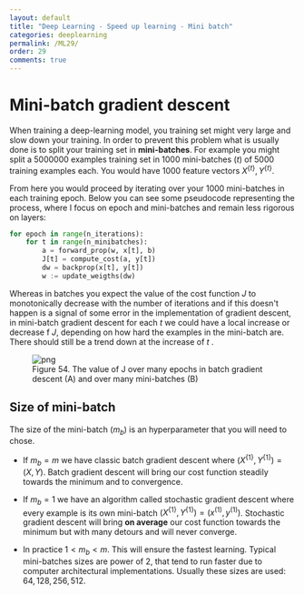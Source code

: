 ```yaml
---
layout: default
title: "Deep Learning - Speed up learning - Mini batch"
categories: deeplearning
permalink: /ML29/
order: 29
comments: true
---
```


# Mini-batch gradient descent

When training a deep-learning model, you training set might very large and slow down your training. In order to prevent this problem what is usually done is to split your training set in **mini-batches**. For example you might split a 5000000 examples training set in 1000 mini-batches ($t$) of 5000 training examples each. You would have 1000 feature vectors $X^{\{t\}}, Y^{\{t\}}$.

From here you would proceed by iterating over your 1000 mini-batches in each training epoch. Below you can see some pseudocode representing the process, where I focus on epoch and mini-batches and remain less rigorous on layers:

```python
for epoch in range(n_iterations):
    for t in range(n_minibatches):
        a = forward_prop(w, x[t], b)
        J[t] = compute_cost(a, y[t])
        dw = backprop(x[t], y[t])
        w := update_weigths(dw)
```

Whereas in batches you expect the value of the cost function $J$ to monotonically decrease with the number of iterations and if this doesn't happen is a signal of some error in the implementation of gradient descent, in mini-batch gradient descent for each $t$ we could have a local increase or decrease f $J$, depending on how hard the examples in the mini-batch are. There should still be a trend down at the increase of $t$ <a href="#minibatchcost"></a>.


    

<figure id="minibatchcost">
    <img src="{{site.baseurl}}/pages/ML-29-DeepLearningMiniBatch_files/ML-29-DeepLearningMiniBatch_2_0.png" alt="png">
    <figcaption>Figure 54. The value of J over many epochs in batch gradient descent (A) and over many mini-batches (B)</figcaption>
</figure>

## Size of mini-batch

The size of the mini-batch ($m_b$) is an hyperparameter that you will need to chose. 

* If  $m_b=m$ we have classic batch gradient descent where $(X^{\{1\}}, Y^{\{1\}}) = (X, Y)$. Batch gradient descent will bring our cost function steadily towards the minimum and to convergence.

* If $m_b=1$ we have an algorithm called stochastic gradient descent where every example is its own mini-batch $(X^{\{1\}}, Y^{\{1\}}) = (x^{(1)}, y^{(1)})$. Stochastic gradient descent will bring **on average** our cost function towards the minimum but with many detours and will never converge.

* In practice $1 < m_b < m$. This will ensure the fastest learning. Typical mini-batches sizes are power of 2, that tend to run faster due to computer architectural implementations. Usually these sizes are used: $64, 128, 256, 512$.
